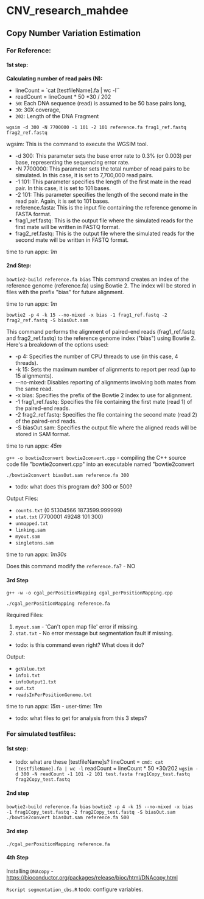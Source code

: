 # CNV_research_mahdee

## Copy Number Variation Estimation

### For Reference:

#### 1st step:

**Calculating number of read pairs (N):**
- lineCount =  `cat [testfileName].fa | wc -l``
- readCount =  lineCount * 50 *30 / 202
- `50`: Each DNA sequence (read) is assumed to be 50 base pairs long, 
- `30`: 30X coverage, 
- `202`: Length of the DNA Fragment

`wgsim -d 300 -N 7700000 -1 101 -2 101 reference.fa frag1_ref.fastq frag2_ref.fastq`

wgsim: This is the command to execute the WGSIM tool.
- -d 300: This parameter sets the base error rate to 0.3% (or 0.003) per base, representing the sequencing error rate.
- -N 7700000: This parameter sets the total number of read pairs to be simulated. In this case, it is set to 7,700,000 read pairs.
- -1 101: This parameter specifies the length of the first mate in the read pair. In this case, it is set to 101 bases.
- -2 101: This parameter specifies the length of the second mate in the read pair. Again, it is set to 101 bases.
- reference.fasta: This is the input file containing the reference genome in FASTA format.
- frag1_ref.fastq: This is the output file where the simulated reads for the first mate will be written in FASTQ format.
- frag2_ref.fastq: This is the output file where the simulated reads for the second mate will be written in FASTQ format.

time to run appx: *1m*

#### 2nd Step:

`bowtie2-build reference.fa bias`
This command creates an index of the reference genome (reference.fa) using Bowtie 2. The index will be stored in files with the prefix "bias" for future alignment.

time to run appx: *1m*

`bowtie2 -p 4 -k 15 --no-mixed -x bias -1 frag1_ref.fastq -2 frag2_ref.fastq -S biasOut.sam`

This command performs the alignment of paired-end reads (frag1_ref.fastq and frag2_ref.fastq) to the reference genome index ("bias") using Bowtie 2. Here's a breakdown of the options used:

- -p 4: Specifies the number of CPU threads to use (in this case, 4 threads).
- -k 15: Sets the maximum number of alignments to report per read (up to 15 alignments).
- --no-mixed: Disables reporting of alignments involving both mates from the same read.
- -x bias: Specifies the prefix of the Bowtie 2 index to use for alignment.
- -1 frag1_ref.fastq: Specifies the file containing the first mate (read 1) of the paired-end reads.
- -2 frag2_ref.fastq: Specifies the file containing the second mate (read 2) of the paired-end reads.
- -S biasOut.sam: Specifies the output file where the aligned reads will be stored in SAM format.

time to run appx: *45m*


`g++ -o bowtie2convert bowtie2convert.cpp` - compiling the C++ source code file "bowtie2convert.cpp" into an executable named "bowtie2convert 

`./bowtie2convert biasOut.sam reference.fa 300` 
- todo: what does this program do? 300 or 500?

Output Files: 
- `counts.txt` (0 51304566 1873599.999999)
- `stat.txt` (7700001 49248 101 300)
- `unmapped.txt`
- `linking.sam`
- `myout.sam`
- `singletons.sam`

time to run appx: *1m30s*

Does this command modify the `reference.fa`? - NO

#### 3rd Step

`g++ -w -o cgal_perPositionMapping cgal_perPositionMapping.cpp`

`./cgal_perPositionMapping reference.fa` 

Required Files: 
1. `myout.sam` - 'Can't open map file' error if missing. 
2. `stat.txt` - No error message but segmentation fault if missing. 

- todo: is this command even right? What does it do? 

Output: 
- `gcValue.txt`
- `info1.txt`
- `infoOutput1.txt`
- `out.txt`
- `readsInPerPositionGenome.txt`

time to run appx: *15m* - user-time: *11m*


- todo: what files to get for analysis from this 3 steps?


### For simulated testfiles:

#### 1st step:
- todo: what are these [testfileName]s?
lineCount =  `cmd: cat [testfileName].fa | wc -l`
readCount =  lineCount * 50 *30/202
`wgsim -d 300 -N readCount -1 101 -2 101 test.fasta frag1Copy_test.fastq frag2Copy_test.fastq`


#### 2nd step
`bowtie2-build reference.fa bias`
`bowtie2 -p 4 -k 15 --no-mixed -x bias -1 frag1Copy_test.fastq -2 frag2Copy_test.fastq -S biasOut.sam`
`./bowtie2convert biasOut.sam reference.fa 500`

#### 3rd step
`./cgal_perPositionMapping reference.fa` 

#### 4th Step

Installing `DNAcopy` - https://bioconductor.org/packages/release/bioc/html/DNAcopy.html

`Rscript segmentation_cbs.R` todo: configure variables.

